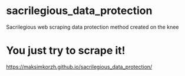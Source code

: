 # sacrilegious_data_protection
Sacrilegious web scraping data protection method created on the knee

# You just try to scrape it!
https://maksimkorzh.github.io/sacrilegious_data_protection/
